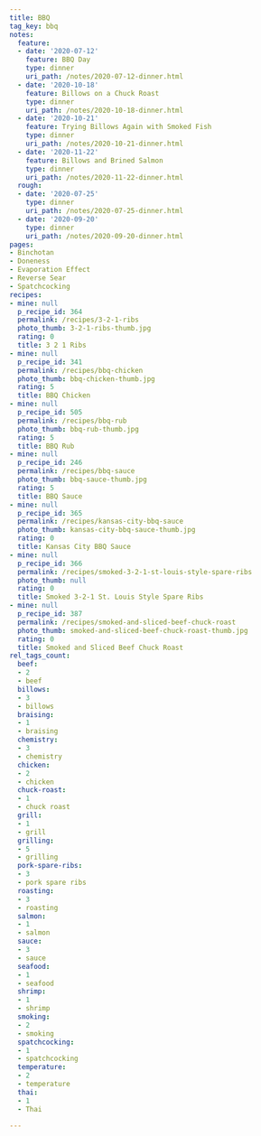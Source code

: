 ```yaml
---
title: BBQ
tag_key: bbq
notes:
  feature:
  - date: '2020-07-12'
    feature: BBQ Day
    type: dinner
    uri_path: /notes/2020-07-12-dinner.html
  - date: '2020-10-18'
    feature: Billows on a Chuck Roast
    type: dinner
    uri_path: /notes/2020-10-18-dinner.html
  - date: '2020-10-21'
    feature: Trying Billows Again with Smoked Fish
    type: dinner
    uri_path: /notes/2020-10-21-dinner.html
  - date: '2020-11-22'
    feature: Billows and Brined Salmon
    type: dinner
    uri_path: /notes/2020-11-22-dinner.html
  rough:
  - date: '2020-07-25'
    type: dinner
    uri_path: /notes/2020-07-25-dinner.html
  - date: '2020-09-20'
    type: dinner
    uri_path: /notes/2020-09-20-dinner.html
pages:
- Binchotan
- Doneness
- Evaporation Effect
- Reverse Sear
- Spatchcocking
recipes:
- mine: null
  p_recipe_id: 364
  permalink: /recipes/3-2-1-ribs
  photo_thumb: 3-2-1-ribs-thumb.jpg
  rating: 0
  title: 3 2 1 Ribs
- mine: null
  p_recipe_id: 341
  permalink: /recipes/bbq-chicken
  photo_thumb: bbq-chicken-thumb.jpg
  rating: 5
  title: BBQ Chicken
- mine: null
  p_recipe_id: 505
  permalink: /recipes/bbq-rub
  photo_thumb: bbq-rub-thumb.jpg
  rating: 5
  title: BBQ Rub
- mine: null
  p_recipe_id: 246
  permalink: /recipes/bbq-sauce
  photo_thumb: bbq-sauce-thumb.jpg
  rating: 5
  title: BBQ Sauce
- mine: null
  p_recipe_id: 365
  permalink: /recipes/kansas-city-bbq-sauce
  photo_thumb: kansas-city-bbq-sauce-thumb.jpg
  rating: 0
  title: Kansas City BBQ Sauce
- mine: null
  p_recipe_id: 366
  permalink: /recipes/smoked-3-2-1-st-louis-style-spare-ribs
  photo_thumb: null
  rating: 0
  title: Smoked 3-2-1 St. Louis Style Spare Ribs
- mine: null
  p_recipe_id: 387
  permalink: /recipes/smoked-and-sliced-beef-chuck-roast
  photo_thumb: smoked-and-sliced-beef-chuck-roast-thumb.jpg
  rating: 0
  title: Smoked and Sliced Beef Chuck Roast
rel_tags_count:
  beef:
  - 2
  - beef
  billows:
  - 3
  - billows
  braising:
  - 1
  - braising
  chemistry:
  - 3
  - chemistry
  chicken:
  - 2
  - chicken
  chuck-roast:
  - 1
  - chuck roast
  grill:
  - 1
  - grill
  grilling:
  - 5
  - grilling
  pork-spare-ribs:
  - 3
  - pork spare ribs
  roasting:
  - 3
  - roasting
  salmon:
  - 1
  - salmon
  sauce:
  - 3
  - sauce
  seafood:
  - 1
  - seafood
  shrimp:
  - 1
  - shrimp
  smoking:
  - 2
  - smoking
  spatchcocking:
  - 1
  - spatchcocking
  temperature:
  - 2
  - temperature
  thai:
  - 1
  - Thai

---
```

